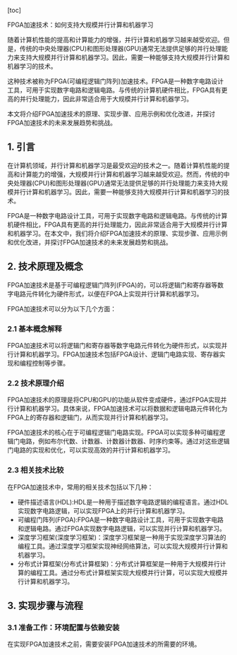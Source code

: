 
[toc]                    
                
                
FPGA加速技术：如何支持大规模并行计算和机器学习

随着计算机性能的提高和计算能力的增强，并行计算和机器学习越来越受欢迎。但是，传统的中央处理器(CPU)和图形处理器(GPU)通常无法提供足够的并行处理能力来支持大规模并行计算和机器学习。因此，需要一种能够支持大规模并行计算和机器学习的技术。

这种技术被称为FPGA(可编程逻辑门阵列)加速技术。FPGA是一种数字电路设计工具，可用于实现数字电路和逻辑电路。与传统的计算机硬件相比，FPGA具有更高的并行处理能力，因此非常适合用于大规模并行计算和机器学习。

本文将介绍FPGA加速技术的原理、实现步骤、应用示例和优化改进，并探讨FPGA加速技术的未来发展趋势和挑战。

## 1. 引言

在计算机领域，并行计算和机器学习是最受欢迎的技术之一。随着计算机性能的提高和计算能力的增强，大规模并行计算和机器学习越来越受欢迎。然而，传统的中央处理器(CPU)和图形处理器(GPU)通常无法提供足够的并行处理能力来支持大规模并行计算和机器学习。因此，需要一种能够支持大规模并行计算和机器学习的技术。

FPGA是一种数字电路设计工具，可用于实现数字电路和逻辑电路。与传统的计算机硬件相比，FPGA具有更高的并行处理能力，因此非常适合用于大规模并行计算和机器学习。在本文中，我们将介绍FPGA加速技术的原理、实现步骤、应用示例和优化改进，并探讨FPGA加速技术的未来发展趋势和挑战。

## 2. 技术原理及概念

FPGA加速技术是基于可编程逻辑门阵列(FPGA)的，可以将逻辑门和寄存器等数字电路元件转化为硬件形式，以便在FPGA上实现并行计算和机器学习。

FPGA加速技术可以分为以下几个方面：

### 2.1 基本概念解释

FPGA加速技术可以将逻辑门和寄存器等数字电路元件转化为硬件形式，以实现并行计算和机器学习。FPGA加速技术包括FPGA设计、逻辑门电路实现、寄存器实现和编程控制等步骤。

### 2.2 技术原理介绍

FPGA加速技术的原理是将CPU和GPU的功能从软件变成硬件，通过FPGA实现并行计算和机器学习。具体来说，FPGA加速技术可以将数据和逻辑电路元件转化为FPGA上的寄存器和逻辑门，从而实现并行计算和机器学习。

FPGA加速技术的核心在于可编程逻辑门电路实现。FPGA可以实现多种可编程逻辑门电路，例如布尔代数、计数器、计数器计数器、时序约束等。通过对这些逻辑门电路的实现和优化，可以实现高效的并行计算和机器学习。

### 2.3 相关技术比较

在FPGA加速技术中，常用的相关技术包括以下几种：

* 硬件描述语言(HDL):HDL是一种用于描述数字电路逻辑的编程语言。通过HDL实现数字电路逻辑，可以实现FPGA上的并行计算和机器学习。
* 可编程门阵列(FPGA):FPGA是一种数字电路设计工具，可用于实现数字电路和逻辑电路。通过FPGA实现数字电路逻辑，可以实现并行计算和机器学习。
* 深度学习框架(深度学习框架)：深度学习框架是一种用于实现深度学习算法的编程工具。通过深度学习框架实现神经网络算法，可以实现大规模并行计算和机器学习。
* 分布式计算框架(分布式计算框架)：分布式计算框架是一种用于大规模并行计算的编程工具。通过分布式计算框架实现大规模并行计算，可以实现大规模并行计算和机器学习。

## 3. 实现步骤与流程

### 3.1 准备工作：环境配置与依赖安装

在实现FPGA加速技术之前，需要安装FPGA加速技术的所需要的环境。

